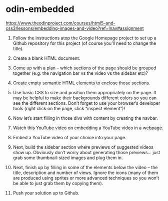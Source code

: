 # odin-embedded

https://www.theodinproject.com/courses/html5-and-css3/lessons/embedding-images-and-video?ref=lnav#assignment



1. Follow the instructions atop the Google Homepage project to set up a Github repository for this project (of course you’ll need to change the title).

2. Create a blank HTML document.

3. Come up with a plan – which sections of the page should be grouped together (e.g. the navigation bar vs the video vs the sidebar etc)?

4. Create empty semantic HTML elements to enclose those sections.

5. Use basic CSS to size and position them appropriately on the page. It may be helpful to make their backgrounds different colors so you can see the different sections. Don’t forget to use your browser’s developer tools (right click on the page, click “inspect element”)!

6. Now let’s start filling in those divs with content by creating the navbar.

7. Watch this YouTube video on embedding a YouTube video in a webpage.

8. Embed a YouTube video of your choice into your page.

9. Next, build the sidebar section where previews of suggested videos show up. Obviously don’t worry about generating those previews… just grab some thumbnail-sized images and plug them in.

10. Next, finish up by filling in some of the elements below the video – the title, description and number of views. Ignore the icons (many of them are produced using sprites or more advanced techniques so you won’t be able to just grab them by copying them).

11. Push your solution up to Github.

